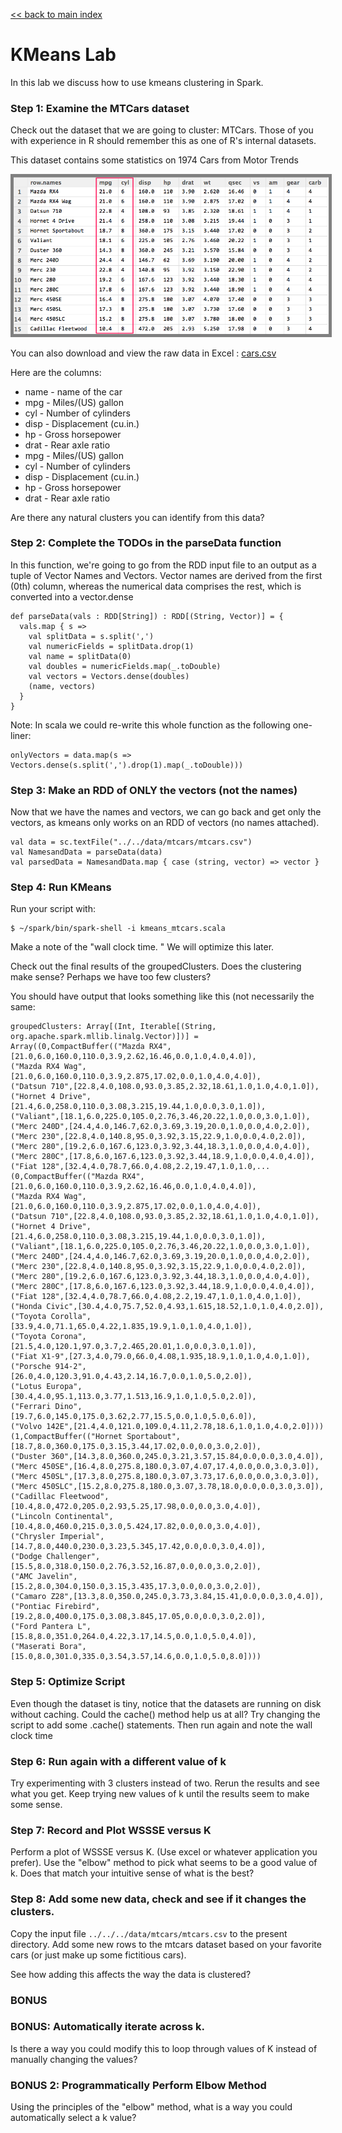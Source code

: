 [<< back to main index](../../README.md) 

# KMeans Lab

In this lab we discuss how to use kmeans clustering in Spark.

### Step 1: Examine the MTCars dataset

Check out the dataset that we are going to cluster: MTCars. Those of you
with experience in R should remember this as one of R's internal datasets.

This dataset contains some statistics on 1974 Cars from Motor Trends

<img src="../../images/6.1-cars2.png" style="border: 5px solid grey; max-width:100%;" />

You can also download and view the raw data in Excel : [cars.csv](../../data/mtcars/mtcars.csv)

Here are the columns:
* name   - name of the car
*  mpg   - Miles/(US) gallon                        
*  cyl   - Number of cylinders                      
*  disp  - Displacement (cu.in.)                    
*  hp    - Gross horsepower                         
*  drat  - Rear axle ratio            
*  mpg   - Miles/(US) gallon                        
*  cyl   - Number of cylinders                      
*  disp  - Displacement (cu.in.)                    
*  hp    - Gross horsepower                         
*  drat  - Rear axle ratio            

Are there any natural clusters you can identify from this data?

### Step 2: Complete the TODOs in the parseData function

In this function, we're going to go from the RDD input file
to an output as a tuple of Vector Names and Vectors.  Vector 
names are derived from the first (0th) column, whereas the
numerical data comprises the rest, which is converted into
a vector.dense

    def parseData(vals : RDD[String]) : RDD[(String, Vector)] = {
      vals.map { s =>
        val splitData = s.split(',')
        val numericFields = splitData.drop(1)
        val name = splitData(0)
        val doubles = numericFields.map(_.toDouble)
        val vectors = Vectors.dense(doubles)
        (name, vectors)
      }
    }


Note: In scala we could re-write this whole function as the following one-liner:

    onlyVectors = data.map(s => Vectors.dense(s.split(',').drop(1).map(_.toDouble)))

### Step 3: Make an RDD of ONLY the vectors (not the names)

Now that we have the names and vectors, we can go back
and get only the vectors, as kmeans only works on an RDD 
of vectors (no names attached).

    val data = sc.textFile("../../data/mtcars/mtcars.csv")
    val NamesandData = parseData(data)
    val parsedData = NamesandData.map { case (string, vector) => vector } 


### Step 4: Run KMeans

Run your script with:

    $ ~/spark/bin/spark-shell -i kmeans_mtcars.scala

Make a note of the "wall clock time. " We will optimize this later.

Check out the final results of the groupedClusters.  Does the clustering make sense?  Perhaps
we have too few clusters?

You should have output that looks something like this (not necessarily the same:

    groupedClusters: Array[(Int, Iterable[(String, org.apache.spark.mllib.linalg.Vector)])] = 
    Array((0,CompactBuffer(("Mazda RX4",[21.0,6.0,160.0,110.0,3.9,2.62,16.46,0.0,1.0,4.0,4.0]), 
    ("Mazda RX4 Wag",[21.0,6.0,160.0,110.0,3.9,2.875,17.02,0.0,1.0,4.0,4.0]), 
    ("Datsun 710",[22.8,4.0,108.0,93.0,3.85,2.32,18.61,1.0,1.0,4.0,1.0]), 
    ("Hornet 4 Drive",[21.4,6.0,258.0,110.0,3.08,3.215,19.44,1.0,0.0,3.0,1.0]), 
    ("Valiant",[18.1,6.0,225.0,105.0,2.76,3.46,20.22,1.0,0.0,3.0,1.0]), 
    ("Merc 240D",[24.4,4.0,146.7,62.0,3.69,3.19,20.0,1.0,0.0,4.0,2.0]), 
    ("Merc 230",[22.8,4.0,140.8,95.0,3.92,3.15,22.9,1.0,0.0,4.0,2.0]), 
    ("Merc 280",[19.2,6.0,167.6,123.0,3.92,3.44,18.3,1.0,0.0,4.0,4.0]), 
    ("Merc 280C",[17.8,6.0,167.6,123.0,3.92,3.44,18.9,1.0,0.0,4.0,4.0]), 
    ("Fiat 128",[32.4,4.0,78.7,66.0,4.08,2.2,19.47,1.0,1.0,...
    (0,CompactBuffer(("Mazda RX4",[21.0,6.0,160.0,110.0,3.9,2.62,16.46,0.0,1.0,4.0,4.0]), 
    ("Mazda RX4 Wag",[21.0,6.0,160.0,110.0,3.9,2.875,17.02,0.0,1.0,4.0,4.0]), 
    ("Datsun 710",[22.8,4.0,108.0,93.0,3.85,2.32,18.61,1.0,1.0,4.0,1.0]), 
    ("Hornet 4 Drive",[21.4,6.0,258.0,110.0,3.08,3.215,19.44,1.0,0.0,3.0,1.0]), 
    ("Valiant",[18.1,6.0,225.0,105.0,2.76,3.46,20.22,1.0,0.0,3.0,1.0]), 
    ("Merc 240D",[24.4,4.0,146.7,62.0,3.69,3.19,20.0,1.0,0.0,4.0,2.0]), 
    ("Merc 230",[22.8,4.0,140.8,95.0,3.92,3.15,22.9,1.0,0.0,4.0,2.0]), 
    ("Merc 280",[19.2,6.0,167.6,123.0,3.92,3.44,18.3,1.0,0.0,4.0,4.0]), 
    ("Merc 280C",[17.8,6.0,167.6,123.0,3.92,3.44,18.9,1.0,0.0,4.0,4.0]), 
    ("Fiat 128",[32.4,4.0,78.7,66.0,4.08,2.2,19.47,1.0,1.0,4.0,1.0]), 
    ("Honda Civic",[30.4,4.0,75.7,52.0,4.93,1.615,18.52,1.0,1.0,4.0,2.0]), 
    ("Toyota Corolla",[33.9,4.0,71.1,65.0,4.22,1.835,19.9,1.0,1.0,4.0,1.0]), 
    ("Toyota Corona",[21.5,4.0,120.1,97.0,3.7,2.465,20.01,1.0,0.0,3.0,1.0]), 
    ("Fiat X1-9",[27.3,4.0,79.0,66.0,4.08,1.935,18.9,1.0,1.0,4.0,1.0]), 
    ("Porsche 914-2",[26.0,4.0,120.3,91.0,4.43,2.14,16.7,0.0,1.0,5.0,2.0]), 
    ("Lotus Europa",[30.4,4.0,95.1,113.0,3.77,1.513,16.9,1.0,1.0,5.0,2.0]), 
    ("Ferrari Dino",[19.7,6.0,145.0,175.0,3.62,2.77,15.5,0.0,1.0,5.0,6.0]),
    ("Volvo 142E",[21.4,4.0,121.0,109.0,4.11,2.78,18.6,1.0,1.0,4.0,2.0])))
    (1,CompactBuffer(("Hornet Sportabout",[18.7,8.0,360.0,175.0,3.15,3.44,17.02,0.0,0.0,3.0,2.0]), 
    ("Duster 360",[14.3,8.0,360.0,245.0,3.21,3.57,15.84,0.0,0.0,3.0,4.0]), 
    ("Merc 450SE",[16.4,8.0,275.8,180.0,3.07,4.07,17.4,0.0,0.0,3.0,3.0]), 
    ("Merc 450SL",[17.3,8.0,275.8,180.0,3.07,3.73,17.6,0.0,0.0,3.0,3.0]), 
    ("Merc 450SLC",[15.2,8.0,275.8,180.0,3.07,3.78,18.0,0.0,0.0,3.0,3.0]), 
    ("Cadillac Fleetwood",[10.4,8.0,472.0,205.0,2.93,5.25,17.98,0.0,0.0,3.0,4.0]), 
    ("Lincoln Continental",[10.4,8.0,460.0,215.0,3.0,5.424,17.82,0.0,0.0,3.0,4.0]), 
    ("Chrysler Imperial",[14.7,8.0,440.0,230.0,3.23,5.345,17.42,0.0,0.0,3.0,4.0]), 
    ("Dodge Challenger",[15.5,8.0,318.0,150.0,2.76,3.52,16.87,0.0,0.0,3.0,2.0]), 
    ("AMC Javelin",[15.2,8.0,304.0,150.0,3.15,3.435,17.3,0.0,0.0,3.0,2.0]), 
    ("Camaro Z28",[13.3,8.0,350.0,245.0,3.73,3.84,15.41,0.0,0.0,3.0,4.0]), 
    ("Pontiac Firebird",[19.2,8.0,400.0,175.0,3.08,3.845,17.05,0.0,0.0,3.0,2.0]), 
    ("Ford Pantera L",[15.8,8.0,351.0,264.0,4.22,3.17,14.5,0.0,1.0,5.0,4.0]), 
    ("Maserati Bora",[15.0,8.0,301.0,335.0,3.54,3.57,14.6,0.0,1.0,5.0,8.0])))

### Step 5: Optimize Script

Even though the dataset is tiny, notice that the datasets are running on disk without 
caching.  Could the cache() method help us at all?  Try changing the script to add some 
.cache() statements. Then run again and note the wall clock time

### Step 6: Run again with a different value of k

Try experimenting with 3 clusters instead of two.  Rerun the results and see what you get.
Keep trying new values of k until the results seem to make some sense.

### Step 7: Record and Plot WSSSE versus K

Perform a plot of WSSSE versus K.  (Use excel or whatever application you prefer). Use the 
"elbow" method to pick what seems to be a good value of k.  Does that match your intuitive 
sense of what is the best?

### Step 8: Add some new data, check and see if it changes the clusters.

Copy the input file `../../../data/mtcars/mtcars.csv` to the present directory.
Add some new rows to the mtcars dataset based on your favorite cars (or just
make up some fictitious cars).

See how adding this affects the way the data is clustered?

### BONUS

### BONUS: Automatically iterate across k.

Is there a way you could modify this to loop through values of K instead of 
manually changing the values?  

### BONUS 2: Programmatically Perform Elbow Method

Using the principles of the "elbow" method, what is a way you could automatically
select a k value?
